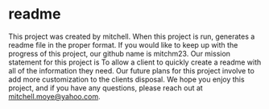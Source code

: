 # readme
This project was created by mitchell.
When this project is run,  generates a readme file in the proper format.
If you would like to keep up with the progress of this project, our github name is mitchm23.
Our mission statement for this project is To allow a client to quickly create a readme with all of the information they need.
Our future plans for this project involve to add more customization to the clients disposal.
We hope you enjoy this project, and if you have any questions, please reach out at mitchell.moye@yahoo.com.
